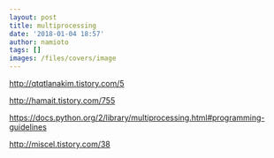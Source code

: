 ```yaml
---
layout: post
title: multiprocessing
date: '2018-01-04 18:57'
author: namioto
tags: []
images: /files/covers/image
---
```


http://qtqtlanakim.tistory.com/5

http://hamait.tistory.com/755

https://docs.python.org/2/library/multiprocessing.html#programming-guidelines

http://miscel.tistory.com/38
